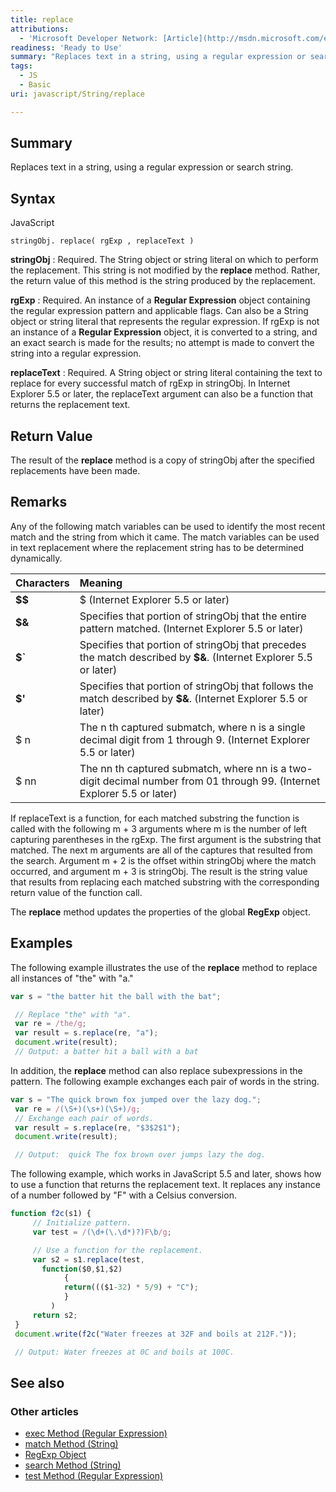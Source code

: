 ```yaml
---
title: replace
attributions:
  - 'Microsoft Developer Network: [Article](http://msdn.microsoft.com/en-us/library/ie/t0kbytzc(v=vs.94).aspx)'
readiness: 'Ready to Use'
summary: "Replaces text in a string, using a regular expression or search string.\n"
tags:
  - JS
  - Basic
uri: javascript/String/replace

---
```

## <span>Summary</span>

Replaces text in a string, using a regular expression or search string.

## <span>Syntax</span>

<span class="language">JavaScript</span>

    stringObj. replace( rgExp , replaceText )

**stringObj**
:   Required. The String object or string literal on which to perform the replacement. This string is not modified by the **replace** method. Rather, the return value of this method is the string produced by the replacement.

**rgExp**
:   Required. An instance of a **Regular Expression** object containing the regular expression pattern and applicable flags. Can also be a String object or string literal that represents the regular expression. If rgExp is not an instance of a **Regular Expression** object, it is converted to a string, and an exact search is made for the results; no attempt is made to convert the string into a regular expression.

**replaceText**
:   Required. A String object or string literal containing the text to replace for every successful match of rgExp in stringObj. In Internet Explorer 5.5 or later, the replaceText argument can also be a function that returns the replacement text.

## <span>Return Value</span>

The result of the **replace** method is a copy of stringObj after the specified replacements have been made.

## <span>Remarks</span>

Any of the following match variables can be used to identify the most recent match and the string from which it came. The match variables can be used in text replacement where the replacement string has to be determined dynamically.

|Characters|Meaning|
|:---------|:------|
|**\$\$**|\$ (Internet Explorer 5.5 or later)|
|**\$&**|Specifies that portion of stringObj that the entire pattern matched. (Internet Explorer 5.5 or later)|
|**\$\`**|Specifies that portion of stringObj that precedes the match described by **\$&**. (Internet Explorer 5.5 or later)|
|**\$'**|Specifies that portion of stringObj that follows the match described by **\$&**. (Internet Explorer 5.5 or later)|
|\$ n|The n th captured submatch, where n is a single decimal digit from 1 through 9. (Internet Explorer 5.5 or later)|
|\$ nn|The nn th captured submatch, where nn is a two-digit decimal number from 01 through 99. (Internet Explorer 5.5 or later)|

If replaceText is a function, for each matched substring the function is called with the following m + 3 arguments where m is the number of left capturing parentheses in the rgExp. The first argument is the substring that matched. The next m arguments are all of the captures that resulted from the search. Argument m + 2 is the offset within stringObj where the match occurred, and argument m + 3 is stringObj. The result is the string value that results from replacing each matched substring with the corresponding return value of the function call.

The **replace** method updates the properties of the global **RegExp** object.

## <span>Examples</span>

The following example illustrates the use of the **replace** method to replace all instances of "the" with "a."

``` js
var s = "the batter hit the ball with the bat";

 // Replace "the" with "a".
 var re = /the/g;
 var result = s.replace(re, "a");
 document.write(result);
 // Output: a batter hit a ball with a bat
```

In addition, the **replace** method can also replace subexpressions in the pattern. The following example exchanges each pair of words in the string.

``` js
var s = "The quick brown fox jumped over the lazy dog.";
 var re = /(\S+)(\s+)(\S+)/g;
 // Exchange each pair of words.
 var result = s.replace(re, "$3$2$1");
 document.write(result);

 // Output:  quick The fox brown over jumps lazy the dog.
```

The following example, which works in JavaScript 5.5 and later, shows how to use a function that returns the replacement text. It replaces any instance of a number followed by "F" with a Celsius conversion.

``` js
function f2c(s1) {
     // Initialize pattern.
     var test = /(\d+(\.\d*)?)F\b/g;

     // Use a function for the replacement.
     var s2 = s1.replace(test,
       function($0,$1,$2)
            {
            return((($1-32) * 5/9) + "C");
            }
         )
     return s2;
 }
 document.write(f2c("Water freezes at 32F and boils at 212F."));

 // Output: Water freezes at 0C and boils at 100C.
```

## <span>See also</span>

### <span>Other articles</span>

-   [exec Method (Regular Expression)](/javascript/regular_expression/exec)
-   [match Method (String)](/javascript/String/match)
-   [RegExp Object](/javascript/RegExp)
-   [search Method (String)](/javascript/String/search)
-   [test Method (Regular Expression)](/javascript/regular_expression/test)

